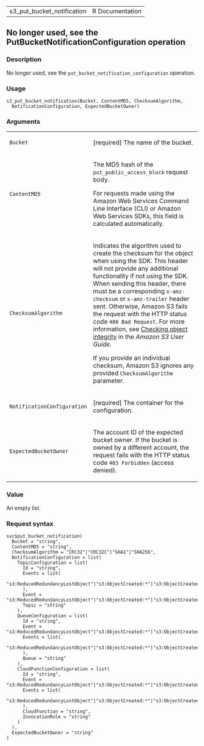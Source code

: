 <table style="width: 100%;">
<tbody>
<tr class="odd">
<td>s3_put_bucket_notification</td>
<td style="text-align: right;">R Documentation</td>
</tr>
</tbody>
</table>

## No longer used, see the PutBucketNotificationConfiguration operation

### Description

No longer used, see the `put_bucket_notification_configuration`
operation.

### Usage

    s3_put_bucket_notification(Bucket, ContentMD5, ChecksumAlgorithm,
      NotificationConfiguration, ExpectedBucketOwner)

### Arguments

<table>
<colgroup>
<col style="width: 35%" />
<col style="width: 65%" />
</colgroup>
<tbody>
<tr class="odd">
<td><code id="s3_put_bucket_notification_:_Bucket">Bucket</code></td>
<td><p>[required] The name of the bucket.</p></td>
</tr>
<tr class="even">
<td><code
id="s3_put_bucket_notification_:_ContentMD5">ContentMD5</code></td>
<td><p>The MD5 hash of the <code>put_public_access_block</code> request
body.</p>
<p>For requests made using the Amazon Web Services Command Line
Interface (CLI) or Amazon Web Services SDKs, this field is calculated
automatically.</p></td>
</tr>
<tr class="odd">
<td><code
id="s3_put_bucket_notification_:_ChecksumAlgorithm">ChecksumAlgorithm</code></td>
<td><p>Indicates the algorithm used to create the checksum for the
object when using the SDK. This header will not provide any additional
functionality if not using the SDK. When sending this header, there must
be a corresponding <code>x-amz-checksum</code> or
<code>x-amz-trailer</code> header sent. Otherwise, Amazon S3 fails the
request with the HTTP status code <code
style="white-space: pre;">⁠400 Bad Request⁠</code>. For more information,
see <a
href="https://docs.aws.amazon.com/AmazonS3/latest/userguide/checking-object-integrity.html">Checking
object integrity</a> in the <em>Amazon S3 User Guide</em>.</p>
<p>If you provide an individual checksum, Amazon S3 ignores any provided
<code>ChecksumAlgorithm</code> parameter.</p></td>
</tr>
<tr class="even">
<td><code
id="s3_put_bucket_notification_:_NotificationConfiguration">NotificationConfiguration</code></td>
<td><p>[required] The container for the configuration.</p></td>
</tr>
<tr class="odd">
<td><code
id="s3_put_bucket_notification_:_ExpectedBucketOwner">ExpectedBucketOwner</code></td>
<td><p>The account ID of the expected bucket owner. If the bucket is
owned by a different account, the request fails with the HTTP status
code <code style="white-space: pre;">⁠403 Forbidden⁠</code> (access
denied).</p></td>
</tr>
</tbody>
</table>

### Value

An empty list.

### Request syntax

    svc$put_bucket_notification(
      Bucket = "string",
      ContentMD5 = "string",
      ChecksumAlgorithm = "CRC32"|"CRC32C"|"SHA1"|"SHA256",
      NotificationConfiguration = list(
        TopicConfiguration = list(
          Id = "string",
          Events = list(
            "s3:ReducedRedundancyLostObject"|"s3:ObjectCreated:*"|"s3:ObjectCreated:Put"|"s3:ObjectCreated:Post"|"s3:ObjectCreated:Copy"|"s3:ObjectCreated:CompleteMultipartUpload"|"s3:ObjectRemoved:*"|"s3:ObjectRemoved:Delete"|"s3:ObjectRemoved:DeleteMarkerCreated"|"s3:ObjectRestore:*"|"s3:ObjectRestore:Post"|"s3:ObjectRestore:Completed"|"s3:Replication:*"|"s3:Replication:OperationFailedReplication"|"s3:Replication:OperationNotTracked"|"s3:Replication:OperationMissedThreshold"|"s3:Replication:OperationReplicatedAfterThreshold"|"s3:ObjectRestore:Delete"|"s3:LifecycleTransition"|"s3:IntelligentTiering"|"s3:ObjectAcl:Put"|"s3:LifecycleExpiration:*"|"s3:LifecycleExpiration:Delete"|"s3:LifecycleExpiration:DeleteMarkerCreated"|"s3:ObjectTagging:*"|"s3:ObjectTagging:Put"|"s3:ObjectTagging:Delete"
          ),
          Event = "s3:ReducedRedundancyLostObject"|"s3:ObjectCreated:*"|"s3:ObjectCreated:Put"|"s3:ObjectCreated:Post"|"s3:ObjectCreated:Copy"|"s3:ObjectCreated:CompleteMultipartUpload"|"s3:ObjectRemoved:*"|"s3:ObjectRemoved:Delete"|"s3:ObjectRemoved:DeleteMarkerCreated"|"s3:ObjectRestore:*"|"s3:ObjectRestore:Post"|"s3:ObjectRestore:Completed"|"s3:Replication:*"|"s3:Replication:OperationFailedReplication"|"s3:Replication:OperationNotTracked"|"s3:Replication:OperationMissedThreshold"|"s3:Replication:OperationReplicatedAfterThreshold"|"s3:ObjectRestore:Delete"|"s3:LifecycleTransition"|"s3:IntelligentTiering"|"s3:ObjectAcl:Put"|"s3:LifecycleExpiration:*"|"s3:LifecycleExpiration:Delete"|"s3:LifecycleExpiration:DeleteMarkerCreated"|"s3:ObjectTagging:*"|"s3:ObjectTagging:Put"|"s3:ObjectTagging:Delete",
          Topic = "string"
        ),
        QueueConfiguration = list(
          Id = "string",
          Event = "s3:ReducedRedundancyLostObject"|"s3:ObjectCreated:*"|"s3:ObjectCreated:Put"|"s3:ObjectCreated:Post"|"s3:ObjectCreated:Copy"|"s3:ObjectCreated:CompleteMultipartUpload"|"s3:ObjectRemoved:*"|"s3:ObjectRemoved:Delete"|"s3:ObjectRemoved:DeleteMarkerCreated"|"s3:ObjectRestore:*"|"s3:ObjectRestore:Post"|"s3:ObjectRestore:Completed"|"s3:Replication:*"|"s3:Replication:OperationFailedReplication"|"s3:Replication:OperationNotTracked"|"s3:Replication:OperationMissedThreshold"|"s3:Replication:OperationReplicatedAfterThreshold"|"s3:ObjectRestore:Delete"|"s3:LifecycleTransition"|"s3:IntelligentTiering"|"s3:ObjectAcl:Put"|"s3:LifecycleExpiration:*"|"s3:LifecycleExpiration:Delete"|"s3:LifecycleExpiration:DeleteMarkerCreated"|"s3:ObjectTagging:*"|"s3:ObjectTagging:Put"|"s3:ObjectTagging:Delete",
          Events = list(
            "s3:ReducedRedundancyLostObject"|"s3:ObjectCreated:*"|"s3:ObjectCreated:Put"|"s3:ObjectCreated:Post"|"s3:ObjectCreated:Copy"|"s3:ObjectCreated:CompleteMultipartUpload"|"s3:ObjectRemoved:*"|"s3:ObjectRemoved:Delete"|"s3:ObjectRemoved:DeleteMarkerCreated"|"s3:ObjectRestore:*"|"s3:ObjectRestore:Post"|"s3:ObjectRestore:Completed"|"s3:Replication:*"|"s3:Replication:OperationFailedReplication"|"s3:Replication:OperationNotTracked"|"s3:Replication:OperationMissedThreshold"|"s3:Replication:OperationReplicatedAfterThreshold"|"s3:ObjectRestore:Delete"|"s3:LifecycleTransition"|"s3:IntelligentTiering"|"s3:ObjectAcl:Put"|"s3:LifecycleExpiration:*"|"s3:LifecycleExpiration:Delete"|"s3:LifecycleExpiration:DeleteMarkerCreated"|"s3:ObjectTagging:*"|"s3:ObjectTagging:Put"|"s3:ObjectTagging:Delete"
          ),
          Queue = "string"
        ),
        CloudFunctionConfiguration = list(
          Id = "string",
          Event = "s3:ReducedRedundancyLostObject"|"s3:ObjectCreated:*"|"s3:ObjectCreated:Put"|"s3:ObjectCreated:Post"|"s3:ObjectCreated:Copy"|"s3:ObjectCreated:CompleteMultipartUpload"|"s3:ObjectRemoved:*"|"s3:ObjectRemoved:Delete"|"s3:ObjectRemoved:DeleteMarkerCreated"|"s3:ObjectRestore:*"|"s3:ObjectRestore:Post"|"s3:ObjectRestore:Completed"|"s3:Replication:*"|"s3:Replication:OperationFailedReplication"|"s3:Replication:OperationNotTracked"|"s3:Replication:OperationMissedThreshold"|"s3:Replication:OperationReplicatedAfterThreshold"|"s3:ObjectRestore:Delete"|"s3:LifecycleTransition"|"s3:IntelligentTiering"|"s3:ObjectAcl:Put"|"s3:LifecycleExpiration:*"|"s3:LifecycleExpiration:Delete"|"s3:LifecycleExpiration:DeleteMarkerCreated"|"s3:ObjectTagging:*"|"s3:ObjectTagging:Put"|"s3:ObjectTagging:Delete",
          Events = list(
            "s3:ReducedRedundancyLostObject"|"s3:ObjectCreated:*"|"s3:ObjectCreated:Put"|"s3:ObjectCreated:Post"|"s3:ObjectCreated:Copy"|"s3:ObjectCreated:CompleteMultipartUpload"|"s3:ObjectRemoved:*"|"s3:ObjectRemoved:Delete"|"s3:ObjectRemoved:DeleteMarkerCreated"|"s3:ObjectRestore:*"|"s3:ObjectRestore:Post"|"s3:ObjectRestore:Completed"|"s3:Replication:*"|"s3:Replication:OperationFailedReplication"|"s3:Replication:OperationNotTracked"|"s3:Replication:OperationMissedThreshold"|"s3:Replication:OperationReplicatedAfterThreshold"|"s3:ObjectRestore:Delete"|"s3:LifecycleTransition"|"s3:IntelligentTiering"|"s3:ObjectAcl:Put"|"s3:LifecycleExpiration:*"|"s3:LifecycleExpiration:Delete"|"s3:LifecycleExpiration:DeleteMarkerCreated"|"s3:ObjectTagging:*"|"s3:ObjectTagging:Put"|"s3:ObjectTagging:Delete"
          ),
          CloudFunction = "string",
          InvocationRole = "string"
        )
      ),
      ExpectedBucketOwner = "string"
    )

